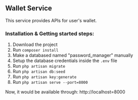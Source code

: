 ## Wallet Service

This service provides APIs for user's wallet.


### Installation & Getting started steps:

1. Download the project
2. Run `composer install`
3. Make a databased named "password_manager" manually
4. Setup the database credentials inside the `.env` file
5. Run `php artisan migrate`
6. Run `php artisan db:seed`
7. Run `php artisan key:generate`
8. Run `php artisan serve --port=8000`

Now, it would be available through: http://localhost=8000